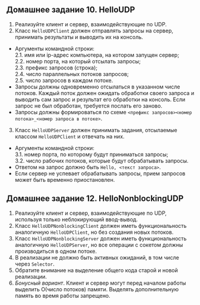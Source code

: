 ## Домашнее задание 10. HelloUDP
1. Реализуйте клиент и сервер, взаимодействующие по UDP.  
2. Класс `HelloUDPClient` должен отправлять запросы на сервер, принимать результаты и выводить их на консоль.  
* Аргументы командной строки:  
2.1. имя или ip-адрес компьютера, на котором запущен сервер;  
2.2. номер порта, на который отсылать запросы;  
2.3. префикс запросов (строка);  
2.4. число параллельных потоков запросов;  
2.5. число запросов в каждом потоке.
* Запросы должны одновременно отсылаться в указанном числе потоков. Каждый поток должен ожидать обработки своего запроса и выводить сам запрос и результат его обработки на консоль. Если запрос не был обработан, требуется послать его заново.  
* Запросы должны формироваться по схеме `<префикс запросов><номер потока>_<номер запроса в потоке>`.  
3. Класс `HelloUDPServer` должен принимать задания, отсылаемые классом `HelloUDPClient` и отвечать на них.  
* Аргументы командной строки:  
3.1. номер порта, по которому будут приниматься запросы;  
3.2. число рабочих потоков, которые будут обрабатывать запросы.  
* Ответом на запрос должно быть `Hello, <текст запроса>`.  
* Если сервер не успевает обрабатывать запросы, прием запросов может быть временно приостановлен. 

## Домашнее задание 12. HelloNonblockingUDP
1. Реализуйте клиент и сервер, взаимодействующие по UDP, используя только неблокирующий ввод-вывод.  
2. Класс `HelloUDPNonblockingClient` должен иметь функциональность аналогичную `HelloUDPClient`, но без создания новых потоков.  
3. Класс `HelloUDPNonblockingServer` должен иметь функциональность аналогичную `HelloUDPServer`, но все операции с сокетом должны производиться в одном потоке.  
4. В реализации не должно быть активных ожиданий, в том числе через `Selector`.  
5. Обратите внимание на выделение общего кода старой и новой реализации.  
6. _Бонусный вариант_. Клиент и сервер могут перед началом работы выделить O(число потоков) памяти. Выделять дополнительную память во время работы запрещено. 

